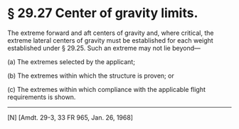 # § 29.27   Center of gravity limits.

The extreme forward and aft centers of gravity and, where critical, the extreme lateral centers of gravity must be established for each weight established under § 29.25. Such an extreme may not lie beyond—


(a) The extremes selected by the applicant; 


(b) The extremes within which the structure is proven; or 


(c) The extremes within which compliance with the applicable flight requirements is shown. 



---

[N] [Amdt. 29-3, 33 FR 965, Jan. 26, 1968] 




